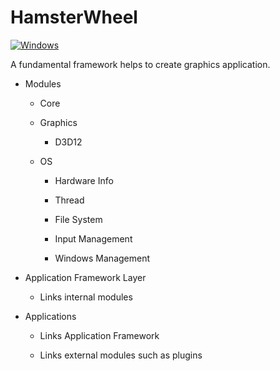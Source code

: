 # HamsterWheel

[![Windows](https://github.com/HamsterGraphics/HamsterWheel/actions/workflows/Windows.yml/badge.svg?branch=main)](https://github.com/HamsterGraphics/HamsterWheel/actions/workflows/Windows.yml)

A fundamental framework helps to create graphics application.

* Modules
  
  * Core
  
  * Graphics
    
    * D3D12
  
  * OS
    
    * Hardware Info
    
    * Thread
    
    * File System
    
    * Input Management
    
    * Windows Management

* Application Framework Layer
  
  * Links internal modules

* Applications
  
  * Links Application Framework
  
  * Links external modules such as plugins
